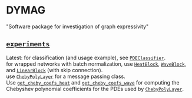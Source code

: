 # DYMAG

"Software package for investigation of graph expressivity"

## [`experiments`](./experiments)
Latest: for classification (and usage example), see [`PDEClassifier`](./experiments/classifier2.py#L143).  
for wrapped networks with batch normalization, use [`HeatBlock`](./experiments/classifier2.py#L15), [`WaveBlock`](./experiments/classifier2.py#L68), and [`LinearBlock`](./experiments/classifier2.py#L120) (with skip connection).  
use [`ChebyPolyLayer`](./experiments/cheby_poly_layer.py#L18) for a message passing class.  
Use [`get_cheby_coefs_heat`](./experiments/pde_layers.py#L96) and [`get_cheby_coefs_wave`](./experiments/pde_layers.py#L112) for computing the Chebyshev polynomial coefficients for the PDEs used by [`ChebyPolyLayer`](./experiments/cheby_poly_layer.py#L18).  
